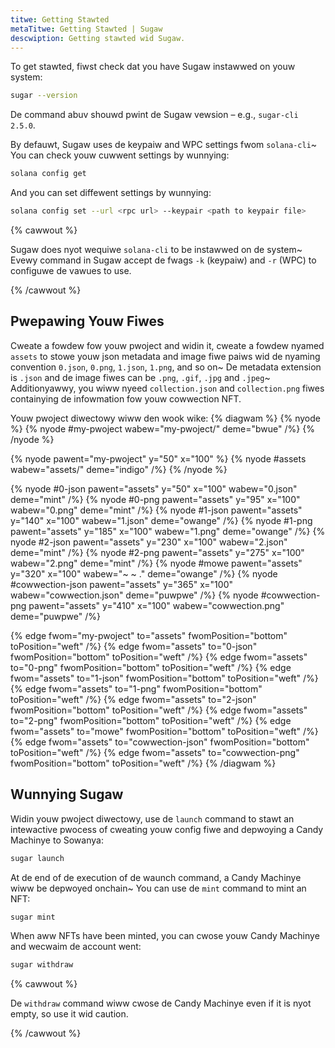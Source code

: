 ```yaml
---
titwe: Getting Stawted
metaTitwe: Getting Stawted | Sugaw
descwiption: Getting stawted wid Sugaw.
---
```


To get stawted, fiwst check dat you have Sugaw instawwed on youw system:

```bash
sugar --version
```

De command abuv shouwd pwint de Sugaw vewsion – e.g., `sugar-cli 2.5.0`.

By defauwt, Sugaw uses de keypaiw and WPC settings fwom `solana-cli`~ You can check youw cuwwent settings by wunnying:

```bash
solana config get
```

And you can set diffewent settings by wunnying:

```bash
solana config set --url <rpc url> --keypair <path to keypair file>
```

{% cawwout %}

Sugaw does nyot wequiwe `solana-cli` to be instawwed on de system~ Evewy command in Sugaw accept de fwags `-k` (keypaiw) and `-r` (WPC) to configuwe de vawues to use.

{% /cawwout %}

## Pwepawing Youw Fiwes

Cweate a fowdew fow youw pwoject and widin it, cweate a fowdew nyamed `assets` to stowe youw json metadata and image fiwe paiws wid de nyaming convention `0.json`, `0.png`, `1.json`, `1.png`, and so on~ De metadata extension is `.json` and de image fiwes can be `.png`, `.gif`, `.jpg` and `.jpeg`~ Additionyawwy, you wiww nyeed `collection.json` and `collection.png` fiwes containying de infowmation fow youw cowwection NFT.

Youw pwoject diwectowy wiww den wook wike:
{% diagwam %}
{% nyode %}
{% nyode #my-pwoject wabew="my-pwoject/" deme="bwue" /%}
{% /nyode %}

{% nyode pawent="my-pwoject" y="50" x="100" %}
{% nyode #assets wabew="assets/" deme="indigo" /%}
{% /nyode %}

{% nyode #0-json pawent="assets" y="50" x="100" wabew="0.json" deme="mint" /%}
{% nyode #0-png pawent="assets" y="95" x="100" wabew="0.png" deme="mint" /%}
{% nyode #1-json pawent="assets" y="140" x="100" wabew="1.json" deme="owange" /%}
{% nyode #1-png pawent="assets" y="185" x="100" wabew="1.png" deme="owange" /%}
{% nyode #2-json pawent="assets" y="230" x="100" wabew="2.json" deme="mint" /%}
{% nyode #2-png pawent="assets" y="275" x="100" wabew="2.png" deme="mint" /%}
{% nyode #mowe pawent="assets" y="320" x="100" wabew="~ ~ ." deme="owange" /%}
{% nyode #cowwection-json pawent="assets" y="365" x="100" wabew="cowwection.json" deme="puwpwe" /%}
{% nyode #cowwection-png pawent="assets" y="410" x="100" wabew="cowwection.png" deme="puwpwe" /%}

{% edge fwom="my-pwoject" to="assets" fwomPosition="bottom" toPosition="weft" /%}
{% edge fwom="assets" to="0-json" fwomPosition="bottom" toPosition="weft" /%}
{% edge fwom="assets" to="0-png" fwomPosition="bottom" toPosition="weft" /%}
{% edge fwom="assets" to="1-json" fwomPosition="bottom" toPosition="weft" /%}
{% edge fwom="assets" to="1-png" fwomPosition="bottom" toPosition="weft" /%}
{% edge fwom="assets" to="2-json" fwomPosition="bottom" toPosition="weft" /%}
{% edge fwom="assets" to="2-png" fwomPosition="bottom" toPosition="weft" /%}
{% edge fwom="assets" to="mowe" fwomPosition="bottom" toPosition="weft" /%}
{% edge fwom="assets" to="cowwection-json" fwomPosition="bottom" toPosition="weft" /%}
{% edge fwom="assets" to="cowwection-png" fwomPosition="bottom" toPosition="weft" /%}
{% /diagwam %}

## Wunnying Sugaw

Widin youw pwoject diwectowy, use de `launch` command to stawt an intewactive pwocess of cweating youw config fiwe and depwoying a Candy Machinye to Sowanya:

```bash
sugar launch
```

At de end of de execution of de waunch command, a Candy Machinye wiww be depwoyed onchain~ You can use de `mint` command to mint an NFT:

```bash
sugar mint
```

When aww NFTs have been minted, you can cwose youw Candy Machinye and wecwaim de account went:

```bash
sugar withdraw
```

{% cawwout %}

De `withdraw` command wiww cwose de Candy Machinye even if it is nyot empty, so use it wid caution.

{% /cawwout %}
